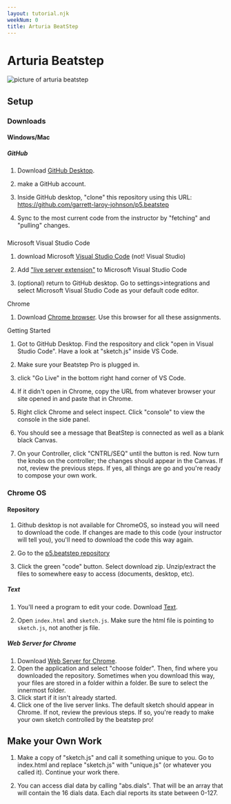 ```yaml
---
layout: tutorial.njk
weekNum: 0
title: Arturia BeatStep 
---
```


# Arturia Beatstep

![picture of arturia beatstep](/assets/img/beatstep.png)

## Setup

### Downloads

#### Windows/Mac

##### GitHub

1. Download [GitHub Desktop](https://desktop.github.com/).

2. make a GitHub account.

3. Inside GitHub desktop, "clone" this repository using this URL: https://github.com/garrett-laroy-johnson/p5.beatstep

4. Sync to the most current code from the instructor by "fetching" and "pulling" changes.

#####

Microsoft Visual Studio Code

1. download Microsoft [Visual Studio Code](https://code.visualstudio.com/download) (not! Visual Studio)

2. Add ["live server extension"](https://marketplace.visualstudio.com/items?itemName=ritwickdey.LiveServer) to Microsoft Visual Studio Code

3. (optional) return to GitHub desktop. Go to settings>integrations and select Microsoft Visual Studio Code as your default code editor.

Chrome

1. Download [Chrome browser](https://www.google.com/chrome/). Use this browser for all these assignments.

Getting Started

1. Got to GitHub Desktop. Find the respository and click "open in Visual Studio Code". Have a look at "sketch.js" inside VS Code.

2. Make sure your Beatstep Pro is plugged in.

3. click "Go Live" in the bottom right hand corner of VS Code.

4. If it didn't open in Chrome, copy the URL from whatever browser your site opened in and paste that in Chrome.

5. Right click Chrome and select inspect. Click "console" to view the console in the side panel.

6. You should see a message that BeatStep is connected as well as a blank black Canvas.

7. On your Controller, click "CNTRL/SEQ" until the button is red. Now turn the knobs on the controller; the changes should appear in the Canvas. If not, review the previous steps. If yes, all things are go and you're ready to compose your own work.

### Chrome OS

#### Repository

1. Github desktop is not available for ChromeOS, so instead you will need to download the code. If changes are made to this code (your instructor will tell you), you'll need to download the code this way again.

2. Go to the [p5.beatstep repository](https://github.com/garrett-laroy-johnson/p5.beatstep)

3. Click the green "code" button. Select download zip. Unzip/extract the files to somewhere easy to access (documents, desktop, etc).

##### Text

1. You'll need a program to edit your code. Download [Text](https://chromewebstore.google.com/detail/text/mmfbcljfglbokpmkimbfghdkjmjhdgbg).

2. Open `index.html` and `sketch.js`. Make sure the html file is pointing to `sketch.js`, not another js file.

##### Web Server for Chrome

1. Download [Web Server for Chrome](https://chrome.google.com/webstore/detail/web-server-for-chrome/ofhbbkphhbklhfoeikjpcbhemlocgigb/).
2. Open the application and select "choose folder". Then, find where you downloaded the repository. Sometimes when you download this way, your files are stored in a folder within a folder. Be sure to select the innermost folder.
3. Click start if it isn't already started.
4. Click one of the live server links. The default sketch should appear in Chrome. If not, review the previous steps. If so, you're ready to make your own sketch controlled by the beatstep pro!

## Make your Own Work

1. Make a copy of "sketch.js" and call it something unique to you. Go to index.html and replace "sketch.js" with "unique.js" (or whatever you called it). Continue your work there.

2. You can access dial data by calling "abs.dials". That will be an array that will contain the 16 dials data. Each dial reports its state between 0-127.
